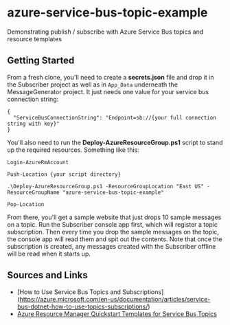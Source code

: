 # azure-service-bus-topic-example

Demonstrating publish / subscribe with Azure Service Bus topics and resource templates

## Getting Started

From a fresh clone, you'll need to create a **secrets.json** file and drop it in the Subscriber project as well as in `App_Data` underneath the MessageGenerator project.  It just needs one value for your service bus connection string:

```
{
  "ServiceBusConnectionString": "Endpoint=sb://{your full connection string with key}"
}
```

You'll also need to run the **Deploy-AzureResourceGroup.ps1** script to stand up the required resources.  Something like this:

```
Login-AzureRmAccount

Push-Location {your script directory}

.\Deploy-AzureResourceGroup.ps1 -ResourceGroupLocation "East US" -ResourceGroupName "azure-service-bus-topic-example"

Pop-Location
```

From there, you'll get a sample website that just drops 10 sample messages on a topic.  Run the Subscriber console app first, which will register a topic subscription.  Then every time you drop the sample messages on the topic, the console app will read them and spit out the contents.  Note that once the subscription is created, any messages created with the Subscriber offline will be read when it starts up.

## Sources and Links
- [How to Use Service Bus Topics and Subscriptions] (https://azure.microsoft.com/en-us/documentation/articles/service-bus-dotnet-how-to-use-topics-subscriptions/)
- [Azure Resource Manager Quickstart Templates for Service Bus Topics](https://github.com/Azure/azure-quickstart-templates/tree/master/101-servicebus-topic-subscription)
